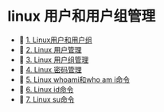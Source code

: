 # linux 用户和用户组管理

* 📄 [1. Linux用户和用户组](siyuan://blocks/20231025163753-07pgfwl)
* 📄 [2. Linux 用户管理](siyuan://blocks/20231025165754-unmm4ek)
* 📄 [3. Linux 用户组管理](siyuan://blocks/20231025175438-4jbo4hv)
* 📄 [4. Linux 密码管理](siyuan://blocks/20231025171000-voj6mfs)
* 📄 [5. Linux whoami和who am i命令](siyuan://blocks/20231025175317-ak25nn4)
* 📄 [6. Linux id命令](siyuan://blocks/20231025174828-kzzmcoa)
* 📄 [7. Linux su命令](siyuan://blocks/20231025174910-wpsq2v3)

‍
